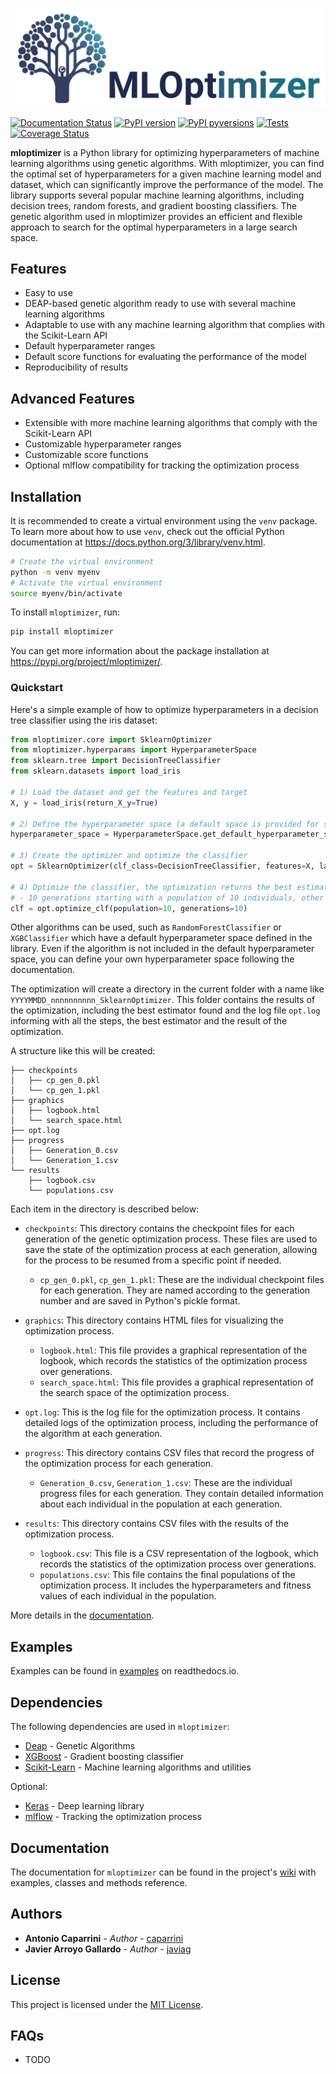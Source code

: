 ![mloptimizer_banner](https://raw.githubusercontent.com/Caparrini/mloptimizer-static/main/logos/mloptimizer_banner_readme.png)

[![Documentation Status](https://readthedocs.org/projects/mloptimizer/badge/?version=master)](https://mloptimizer.readthedocs.io/en/master/?badge=master)
[![PyPI version](https://badge.fury.io/py/mloptimizer.svg)](https://badge.fury.io/py/mloptimizer)
[![PyPI pyversions](https://img.shields.io/pypi/pyversions/mloptimizer.svg)](https://pypi.python.org/pypi/mloptimizer/)
[![Tests](https://github.com/Caparrini/mloptimizer/actions/workflows/CI.yml/badge.svg)](https://github.com/Caparrini/mloptimizer/actions/workflows/CI.yml)
[![Coverage Status](http://codecov.io/github/Caparrini/mloptimizer/coverage.svg?branch=master)](https://app.codecov.io/gh/Caparrini/mloptimizer)


**mloptimizer** is a Python library for optimizing hyperparameters of machine learning algorithms using genetic algorithms. 
With mloptimizer, you can find the optimal set of hyperparameters for a given machine learning model and dataset, which can significantly improve the performance of the model. 
The library supports several popular machine learning algorithms, including decision trees, random forests, and gradient boosting classifiers. 
The genetic algorithm used in mloptimizer provides an efficient and flexible approach to search for the optimal hyperparameters in a large search space.

## Features
- Easy to use
- DEAP-based genetic algorithm ready to use with several machine learning algorithms
- Adaptable to use with any machine learning algorithm that complies with the Scikit-Learn API
- Default hyperparameter ranges
- Default score functions for evaluating the performance of the model
- Reproducibility of results

## Advanced Features
- Extensible with more machine learning algorithms that comply with the Scikit-Learn API
- Customizable hyperparameter ranges
- Customizable score functions
- Optional mlflow compatibility for tracking the optimization process

## Installation

It is recommended to create a virtual environment using the `venv` package. 
To learn more about how to use `venv`, 
check out the official Python documentation at 
https://docs.python.org/3/library/venv.html.

```bash
# Create the virtual environment
python -m venv myenv
# Activate the virtual environment
source myenv/bin/activate
```

To install `mloptimizer`, run:

```bash
pip install mloptimizer
```

You can get more information about the package installation at https://pypi.org/project/mloptimizer/.


### Quickstart

Here's a simple example of how to optimize hyperparameters in a decision tree classifier using the iris dataset:

```python
from mloptimizer.core import SklearnOptimizer
from mloptimizer.hyperparams import HyperparameterSpace
from sklearn.tree import DecisionTreeClassifier
from sklearn.datasets import load_iris

# 1) Load the dataset and get the features and target
X, y = load_iris(return_X_y=True)

# 2) Define the hyperparameter space (a default space is provided for some algorithms)
hyperparameter_space = HyperparameterSpace.get_default_hyperparameter_space(DecisionTreeClassifier)

# 3) Create the optimizer and optimize the classifier
opt = SklearnOptimizer(clf_class=DecisionTreeClassifier, features=X, labels=y, hyperparam_space=hyperparameter_space)

# 4) Optimize the classifier, the optimization returns the best estimator found in the optimization process
# - 10 generations starting with a population of 10 individuals, other parameters are set to default
clf = opt.optimize_clf(population=10, generations=10)
```
Other algorithms can be used, such as `RandomForestClassifier` or `XGBClassifier` which have a 
default hyperparameter space defined in the library.
Even if the algorithm is not included in the default hyperparameter space, you can define your own hyperparameter space
following the documentation.

The optimization will create a directory in the current folder with a name like `YYYYMMDD_nnnnnnnnnn_SklearnOptimizer`.
This folder contains the results of the optimization, 
including the best estimator found and the log file `opt.log` informing with all the steps, 
the best estimator and the result of the optimization.

A structure like this will be created:

```
├── checkpoints
│   ├── cp_gen_0.pkl
│   └── cp_gen_1.pkl
├── graphics
│   ├── logbook.html
│   └── search_space.html
├── opt.log
├── progress
│   ├── Generation_0.csv
│   └── Generation_1.csv
└── results
    ├── logbook.csv
    └── populations.csv
```

Each item in the directory is described below:

- `checkpoints`: This directory contains the checkpoint files for each generation of the genetic optimization process. These files are used to save the state of the optimization process at each generation, allowing for the process to be resumed from a specific point if needed.
    - `cp_gen_0.pkl`, `cp_gen_1.pkl`: These are the individual checkpoint files for each generation. They are named according to the generation number and are saved in Python's pickle format.

- `graphics`: This directory contains HTML files for visualizing the optimization process.
    - `logbook.html`: This file provides a graphical representation of the logbook, which records the statistics of the optimization process over generations.
    - `search_space.html`: This file provides a graphical representation of the search space of the optimization process.

- `opt.log`: This is the log file for the optimization process. It contains detailed logs of the optimization process, including the performance of the algorithm at each generation.

- `progress`: This directory contains CSV files that record the progress of the optimization process for each generation.
    - `Generation_0.csv`, `Generation_1.csv`: These are the individual progress files for each generation. They contain detailed information about each individual in the population at each generation.

- `results`: This directory contains CSV files with the results of the optimization process.
    - `logbook.csv`: This file is a CSV representation of the logbook, which records the statistics of the optimization process over generations.
    - `populations.csv`: This file contains the final populations of the optimization process. It includes the hyperparameters and fitness values of each individual in the population.

More details in the [documentation](http://mloptimizer.readthedocs.io/).



## Examples

Examples can be found in [examples](https://mloptimizer.readthedocs.io/en/latest/auto_examples/index.html) on readthedocs.io.

## Dependencies

The following dependencies are used in `mloptimizer`:

* [Deap](https://github.com/DEAP/deap) - Genetic Algorithms
* [XGBoost](https://github.com/dmlc/xgboost) - Gradient boosting classifier
* [Scikit-Learn](https://github.com/scikit-learn/scikit-learn) - Machine learning algorithms and utilities

Optional:
* [Keras](https://keras.io) - Deep learning library
* [mlflow](https://mlflow.org) - Tracking the optimization process

## Documentation

The documentation for `mloptimizer` can be found in the project's [wiki](http://mloptimizer.readthedocs.io/)
with examples, classes and methods reference.


## Authors

* **Antonio Caparrini** - *Author* - [caparrini](https://github.com/caparrini)
* **Javier Arroyo Gallardo** - *Author* - [javiag](https://github.com/javiag)

## License

This project is licensed under the [MIT License](LICENSE).

## FAQs
- TODO
